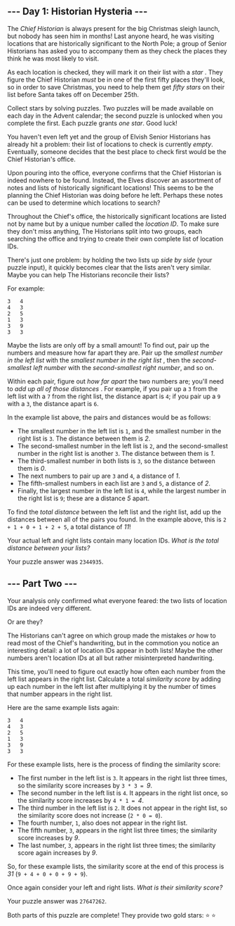 \--- Day 1: Historian Hysteria ---
---------------------------------

The *Chief Historian* is always present for the big Christmas sleigh launch, but nobody has seen him in months! Last anyone heard, he was visiting locations that are historically significant to the
North Pole; a group of Senior Historians has asked you to accompany them as they check the places they think he was most likely to visit.

As each location is checked, they will mark it on their list with a *star* . They figure the Chief Historian *must* be in one of the first fifty places they'll look, so in order to save Christmas, you
need to help them get *fifty stars* on their list before Santa takes off on December 25th.

Collect stars by solving puzzles. Two puzzles will be made available on each day in the Advent calendar; the second puzzle is unlocked when you complete the first. Each puzzle grants *one star*. Good
luck!

You haven't even left yet and the group of Elvish Senior Historians has already hit a problem: their list of locations to check is currently *empty*. Eventually, someone decides that the best place to
check first would be the Chief Historian's office.

Upon pouring into the office, everyone confirms that the Chief Historian is indeed nowhere to be found. Instead, the Elves discover an assortment of notes and lists of historically significant
locations! This seems to be the planning the Chief Historian was doing before he left. Perhaps these notes can be used to determine which locations to search?

Throughout the Chief's office, the historically significant locations are listed not by name but by a unique number called the *location ID*. To make sure they don't miss anything, The Historians
split into two groups, each searching the office and trying to create their own complete list of location IDs.

There's just one problem: by holding the two lists up *side by side* (your puzzle input), it quickly becomes clear that the lists aren't very similar. Maybe you can help The Historians reconcile their
lists?

For example:

    3   4
    4   3
    2   5
    1   3
    3   9
    3   3

Maybe the lists are only off by a small amount! To find out, pair up the numbers and measure how far apart they are. Pair up the *smallest number in the left list* with the *smallest number in the
right list* , then the *second-smallest left number* with the *second-smallest right number*, and so on.

Within each pair, figure out *how far apart* the two numbers are; you'll need to *add up all of those distances* . For example, if you pair up a `3` from the left list with a `7` from the right list,
the distance apart is `4`; if you pair up a `9` with a `3`, the distance apart is `6`.

In the example list above, the pairs and distances would be as follows:

* The smallest number in the left list is `1`, and the smallest number in the right list is `3`. The distance between them is *2*.
* The second-smallest number in the left list is `2`, and the second-smallest number in the right list is another `3`. The distance between them is *1*.
* The third-smallest number in both lists is `3`, so the distance between them is *0*.
* The next numbers to pair up are `3` and `4`, a distance of *1*.
* The fifth-smallest numbers in each list are `3` and `5`, a distance of *2*.
* Finally, the largest number in the left list is `4`, while the largest number in the right list is `9`; these are a distance *5* apart.

To find the *total distance* between the left list and the right list, add up the distances between all of the pairs you found. In the example above, this is `2 + 1 + 0 + 1 + 2 + 5`, a total distance
of *11*!

Your actual left and right lists contain many location IDs. *What is the total distance between your lists?*

Your puzzle answer was `2344935`.

--- Part Two ---
-------------------------

Your analysis only confirmed what everyone feared: the two lists of location IDs are indeed very different.

Or are they?

The Historians can't agree on which group made the mistakes *or* how to read most of the Chief's handwriting, but in the commotion you notice an interesting detail: a lot of location IDs appear in
both lists! Maybe the other numbers aren't location IDs at all but rather misinterpreted handwriting.

This time, you'll need to figure out exactly how often each number from the left list appears in the right list. Calculate a total *similarity score* by adding up each number in the left list after
multiplying it by the number of times that number appears in the right list.

Here are the same example lists again:

    3   4
    4   3
    2   5
    1   3
    3   9
    3   3

For these example lists, here is the process of finding the similarity score:

* The first number in the left list is `3`. It appears in the right list three times, so the similarity score increases by `3 * 3 = `*9*.
* The second number in the left list is `4`. It appears in the right list once, so the similarity score increases by `4 * 1 = `*4*.
* The third number in the left list is `2`. It does not appear in the right list, so the similarity score does not increase (`2 * 0 = 0`).
* The fourth number, `1`, also does not appear in the right list.
* The fifth number, `3`, appears in the right list three times; the similarity score increases by *9*.
* The last number, `3`, appears in the right list three times; the similarity score again increases by *9*.

So, for these example lists, the similarity score at the end of this process is *31* (`9 + 4 + 0 + 0 + 9 + 9`).

Once again consider your left and right lists. *What is their similarity score?*

Your puzzle answer was `27647262`.

Both parts of this puzzle are complete! They provide two gold stars: ⭐ ⭐
